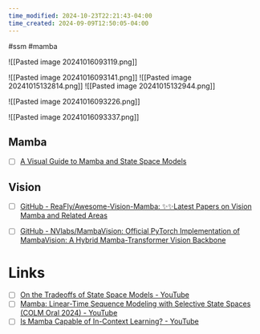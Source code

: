 ```yaml
---
time_modified: 2024-10-23T22:21:43-04:00
time_created: 2024-09-09T12:50:05-04:00
---
```

#ssm #mamba

![[Pasted image 20241016093119.png]]


![[Pasted image 20241016093141.png]]
![[Pasted image 20241015132814.png]]
![[Pasted image 20241015132944.png]]

![[Pasted image 20241016093226.png]]


![[Pasted image 20241016093337.png]]


## Mamba

- [ ] [A Visual Guide to Mamba and State Space Models](https://newsletter.maartengrootendorst.com/p/a-visual-guide-to-mamba-and-state)


## Vision

- [ ] [GitHub - ReaFly/Awesome-Vision-Mamba: ✨✨Latest Papers on Vision Mamba and Related Areas](https://github.com/ReaFly/Awesome-Vision-Mamba)
- [ ] [GitHub - NVlabs/MambaVision: Official PyTorch Implementation of MambaVision: A Hybrid Mamba-Transformer Vision Backbone](https://github.com/NVlabs/MambaVision)


# Links
- [ ] [On the Tradeoffs of State Space Models - YouTube](https://www.youtube.com/watch?v=ksRp_DIHWj4)
- [ ] [Mamba: Linear-Time Sequence Modeling with Selective State Spaces (COLM Oral 2024) - YouTube](https://www.youtube.com/watch?v=X-7rgesJaGM&list=PL22oH4RYsSoOD2DXhB8zZLPtam3yesEwG&index=8)
- [ ] [Is Mamba Capable of In-Context Learning? - YouTube](https://www.youtube.com/watch?v=q5-RPiBP2Bs)